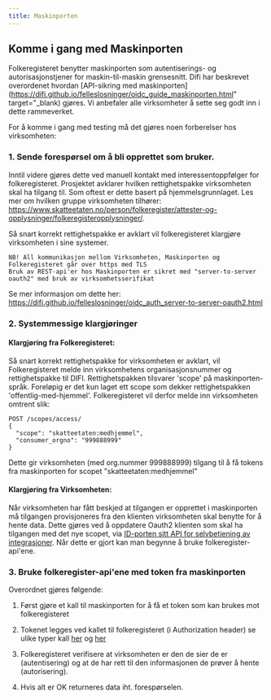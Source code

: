 ```yaml
---
title: Maskinporten
---
```


## Komme i gang med Maskinporten
Folkeregisteret benytter maskinporten som autentiserings- og autorisasjonstjener for maskin-til-maskin grensesnitt. Difi har beskrevet overordenet hvordan [API-sikring med maskinporten](https://difi.github.io/felleslosninger/oidc_guide_maskinporten.html" target="_blank) gjøres.
Vi anbefaler alle virksomheter å sette seg godt inn i dette rammeverket. 
 
For å komme i gang med testing må det gjøres noen forberelser hos virksomheten:
### 1. Sende forespørsel om å bli opprettet som bruker.
  Inntil videre gjøres dette ved manuell kontakt med interessentoppfølger for folkeregisteret. Prosjektet avklarer hvilken rettighetspakke virksomheten skal ha tilgang til. Som oftest er dette basert på hjemmelsgrunnlaget. Les mer om hvilken gruppe virksomheten tilhører: https://www.skatteetaten.no/person/folkeregister/attester-og-opplysninger/folkeregisteropplysninger/.
	
Så snart korrekt rettighetspakke er avklart vil folkeregisteret klargjøre virksomheten i sine systemer.


```
NB! All kommunikasjon mellom Virksomheten, Maskinporten og Folkeregisteret går over https med TLS
Bruk av REST-api'er hos Maskinporten er sikret med "server-to-server oauth2" med bruk av virksomhetsserifikat 
```
Se mer informasjon om dette her: https://difi.github.io/felleslosninger/oidc_auth_server-to-server-oauth2.html


### 2. Systemmessige klargjøringer
#### Klargjøring fra Folkeregisteret:

Så snart korrekt rettighetspakke for virksomheten er avklart, vil Folkeregisteret melde inn virksomhetens organisasjonsnummer og rettighetspakke til DIFI. Rettighetspakken tilsvarer 'scope' på maskinporten-språk.
Foreløpig er det kun laget ett scope som dekker rettighetspakken 'offentlig-med-hjemmel'. Folkeregisteret vil derfor melde inn virksomheten omtrent slik:
```
POST /scopes/access/
{
  "scope": "skatteetaten:medhjemmel",
  "consumer_orgno": "999888999"
}
```
Dette gir virksomheten (med org.nummer 999888999) tilgang til å få tokens fra maskinporten for scopet "skatteetaten:medhjemmel"
#### Klargjøring fra Virksomheten:
Når virksomheten har fått beskjed at tilgangen er opprettet i maskinporten må tilgangen provisjoneres fra den klienten virksomheten skal benytte for å hente data.
Dette gjøres ved å oppdatere Oauth2 klienten som skal ha tilgangen med det nye scopet, via [ID-porten sitt API for selvbetjening av integrasjoner](https://difi.github.io/felleslosninger/oidc_guide_maskinporten.html#4-konfigurere-oauth2-klient).
Når dette er gjort kan man begynne å bruke folkeregister-api'ene.

                  
### 3. Bruke folkeregister-api'ene med token fra maskinporten
Overordnet gjøres følgende:

1. Først gjøre et kall til maskinporten for å få et token som kan brukes mot folkeregisteret
   
2. Tokenet legges ved kallet til folkeregisteret (i Authorization header)
    se ulike typer kall [her](../hendelsesliste) og  [her](../oppslag)

3. Folkeregisteret verifisere at virksomheten er den de sier de er (autentisering) og at de har rett til den informasjonen de prøver å hente (autorisering).

4. Hvis alt er OK returneres data iht. forespørselen.
		

